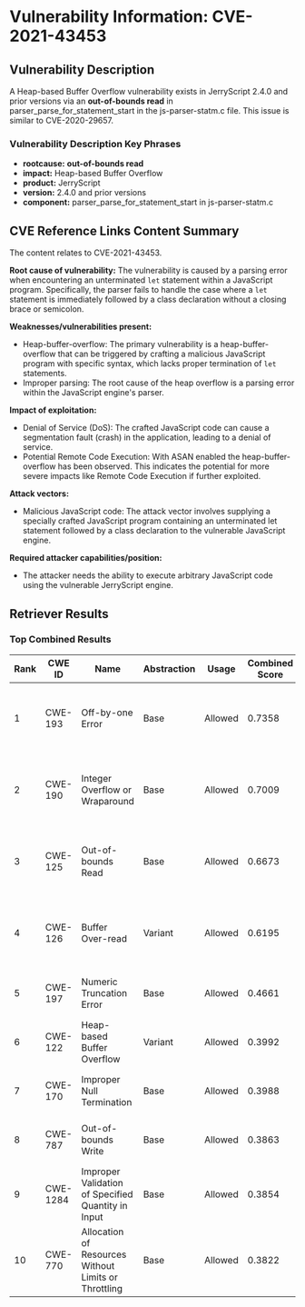 # Vulnerability Information: CVE-2021-43453

## Vulnerability Description
A Heap-based Buffer Overflow vulnerability exists in JerryScript 2.4.0 and prior versions via an **out-of-bounds read** in parser_parse_for_statement_start in the js-parser-statm.c file. This issue is similar to CVE-2020-29657.

### Vulnerability Description Key Phrases
- **rootcause:** **out-of-bounds read**
- **impact:** Heap-based Buffer Overflow
- **product:** JerryScript
- **version:** 2.4.0 and prior versions
- **component:** parser_parse_for_statement_start in js-parser-statm.c

## CVE Reference Links Content Summary
The content relates to CVE-2021-43453.

**Root cause of vulnerability:**
The vulnerability is caused by a parsing error when encountering an unterminated `let` statement within a JavaScript program. Specifically, the parser fails to handle the case where a `let` statement is immediately followed by a class declaration without a closing brace or semicolon.

**Weaknesses/vulnerabilities present:**
- Heap-buffer-overflow: The primary vulnerability is a heap-buffer-overflow that can be triggered by crafting a malicious JavaScript program with specific syntax, which lacks proper termination of `let` statements.
- Improper parsing: The root cause of the heap overflow is a parsing error within the JavaScript engine's parser.

**Impact of exploitation:**
- Denial of Service (DoS): The crafted JavaScript code can cause a segmentation fault (crash) in the application, leading to a denial of service.
- Potential Remote Code Execution: With ASAN enabled the heap-buffer-overflow has been observed. This indicates the potential for more severe impacts like Remote Code Execution if further exploited.

**Attack vectors:**
- Malicious JavaScript code: The attack vector involves supplying a specially crafted JavaScript program containing an unterminated let statement followed by a class declaration to the vulnerable JavaScript engine.

**Required attacker capabilities/position:**
- The attacker needs the ability to execute arbitrary JavaScript code using the vulnerable JerryScript engine.

## Retriever Results

### Top Combined Results

| Rank | CWE ID | Name | Abstraction | Usage | Combined Score | Retrievers | Individual Scores |
|------|--------|------|-------------|-------|---------------|------------|-------------------|
| 1 | CWE-193 | Off-by-one Error | Base | Allowed | 0.7358 | dense, sparse, graph | dense: 0.542, sparse: 0.240, graph: 0.917 |
| 2 | CWE-190 | Integer Overflow or Wraparound | Base | Allowed | 0.7009 | dense, sparse, graph | dense: 0.558, sparse: 0.235, graph: 0.804 |
| 3 | CWE-125 | Out-of-bounds Read | Base | Allowed | 0.6673 | dense, sparse, graph | dense: 0.531, sparse: 0.273, graph: 0.686 |
| 4 | CWE-126 | Buffer Over-read | Variant | Allowed | 0.6195 | dense, sparse, graph | dense: 0.575, sparse: 0.224, graph: 0.715 |
| 5 | CWE-197 | Numeric Truncation Error | Base | Allowed | 0.4661 | sparse, graph | sparse: 0.232, graph: 0.932 |
| 6 | CWE-122 | Heap-based Buffer Overflow | Variant | Allowed | 0.3992 | dense, sparse | dense: 0.590, sparse: 0.240 |
| 7 | CWE-170 | Improper Null Termination | Base | Allowed | 0.3988 | sparse, graph | sparse: 0.204, graph: 0.789 |
| 8 | CWE-787 | Out-of-bounds Write | Base | Allowed | 0.3863 | dense, sparse | dense: 0.529, sparse: 0.212 |
| 9 | CWE-1284 | Improper Validation of Specified Quantity in Input | Base | Allowed | 0.3854 | dense, sparse | dense: 0.521, sparse: 0.218 |
| 10 | CWE-770 | Allocation of Resources Without Limits or Throttling | Base | Allowed | 0.3822 | dense, sparse | dense: 0.538, sparse: 0.198 |


